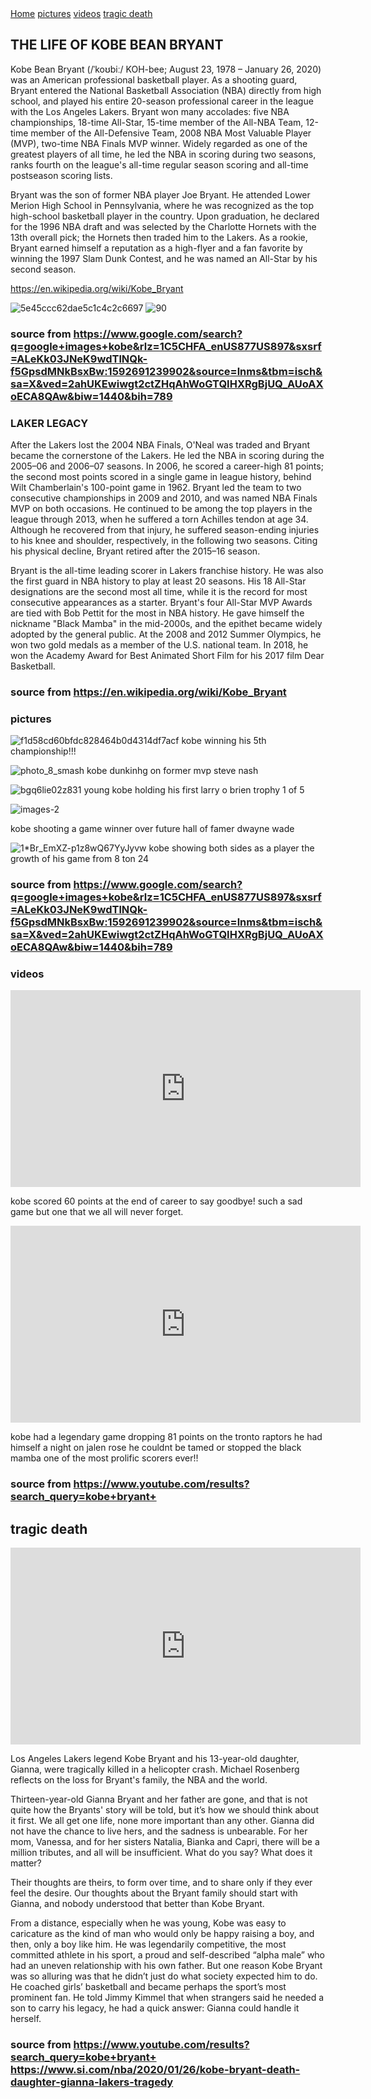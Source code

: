 <!-- Load an icon library to show a hamburger menu (bars) on small screens -->
<link rel="https://ahmed23206.github.io/kobe/">

<div class="topnav" id="myTopnav">
  <a href="#home" class="active">Home</a>
  <a href="#pictures">pictures</a>
  <a href="#videos">videos</a>
  <a href="#tragic death">tragic death</a>
  <a href="javascript:void(0);" class="icon" onclick="myFunction()">
    <i class="fa fa-bars"></i>
  </a>
</div>

  


## THE LIFE OF KOBE BEAN BRYANT 
Kobe Bean Bryant (/ˈkoʊbiː/ KOH-bee; August 23, 1978 – January 26, 2020) was an American professional basketball player. As a 
shooting guard, Bryant entered the National Basketball Association (NBA) directly from high school, and played his entire 20-season professional career in the league with the Los Angeles Lakers. Bryant won many accolades: five NBA championships, 18-time All-Star, 15-time member of the All-NBA Team, 12-time member of the All-Defensive Team, 2008 NBA Most Valuable Player (MVP), two-time NBA Finals MVP winner. Widely regarded as one of the greatest players of all time, he led the NBA in scoring during two seasons, ranks fourth on the league's all-time regular season scoring and all-time postseason scoring lists.

Bryant was the son of former NBA player Joe Bryant. He attended Lower Merion High School in Pennsylvania, where he was recognized as the top high-school basketball player in the country. Upon graduation, he declared for the 1996 NBA draft and was selected by the Charlotte Hornets with the 13th overall pick; the Hornets then traded him to the Lakers. As a rookie, Bryant earned himself a reputation as a high-flyer and a fan favorite by winning the 1997 Slam Dunk Contest, and he was named an All-Star by his second season.
 
 https://en.wikipedia.org/wiki/Kobe_Bryant


 ![5e45ccc62dae5c1c4c2c6697](https://user-images.githubusercontent.com/67067669/84943026-9afcd580-b098-11ea-8803-627f0a9fd530.jpeg)
![90](https://user-images.githubusercontent.com/67067669/84943037-9e905c80-b098-11ea-9565-74f989065973.jpeg)


### source from https://www.google.com/search?q=google+images+kobe&rlz=1C5CHFA_enUS877US897&sxsrf=ALeKk03JNeK9wdTlNQk-f5GpsdMNkBsxBw:1592691239902&source=lnms&tbm=isch&sa=X&ved=2ahUKEwiwgt2ctZHqAhWoGTQIHXRgBjUQ_AUoAXoECA8QAw&biw=1440&bih=789





### LAKER LEGACY
After the Lakers lost the 2004 NBA Finals, O'Neal was traded and Bryant became the cornerstone of the Lakers. He led the NBA in scoring during the 2005–06 and 2006–07 seasons. In 2006, he scored a career-high 81 points; the second most points scored in a single game in league history, behind Wilt Chamberlain's 100-point game in 1962. Bryant led the team to two consecutive championships in 2009 and 2010, and was named NBA Finals MVP on both occasions. He continued to be among the top players in the league through 2013, when he suffered a torn Achilles tendon at age 34. Although he recovered from that injury, he suffered season-ending injuries to his knee and shoulder, respectively, in the following two seasons. Citing his physical decline, Bryant retired after the 2015–16 season.

Bryant is the all-time leading scorer in Lakers franchise history. He was also the first guard in NBA history to play at least 20 seasons. His 18 All-Star designations are the second most all time, while it is the record for most consecutive appearances as a starter. Bryant's four All-Star MVP Awards are tied with Bob Pettit for the most in NBA history. He gave himself the nickname "Black Mamba" in the mid-2000s, and the epithet became widely adopted by the general public. At the 2008 and 2012 Summer Olympics, he won two gold medals as a member of the U.S. national team. In 2018, he won the Academy Award for Best Animated Short Film for his 2017 film Dear Basketball.

### source from https://en.wikipedia.org/wiki/Kobe_Bryant


### pictures




![f1d58cd60bfdc828464b0d4314df7acf](https://user-images.githubusercontent.com/67067669/84945032-94239200-b09b-11ea-862f-058abdbcc162.jpg)
kobe winning his 5th championship!!!

![photo_8_smash](https://user-images.githubusercontent.com/67067669/84945076-a4d40800-b09b-11ea-9cdc-c81e87bf2a91.jpg)
kobe dunkinhg on former mvp steve nash


![bgq6lie02z831](https://user-images.githubusercontent.com/67067669/84945121-b7e6d800-b09b-11ea-940b-549cacded996.jpg)
young kobe holding his first larry o brien trophy 1 of 5

![images-2](https://user-images.githubusercontent.com/67067669/84955255-cfc65800-b0ab-11ea-8b29-9ea4a21135f0.jpeg)

kobe  shooting a game winner over future hall of famer dwayne wade

![1*Br_EmXZ-p1z8wQ67YyJyvw](https://user-images.githubusercontent.com/67067669/84951808-d05bf000-b0a5-11ea-8a45-9bff57f9021b.jpeg) kobe showing both sides as a player the growth of his game from 8 ton 24

### source from https://www.google.com/search?q=google+images+kobe&rlz=1C5CHFA_enUS877US897&sxsrf=ALeKk03JNeK9wdTlNQk-f5GpsdMNkBsxBw:1592691239902&source=lnms&tbm=isch&sa=X&ved=2ahUKEwiwgt2ctZHqAhWoGTQIHXRgBjUQ_AUoAXoECA8QAw&biw=1440&bih=789











### videos

<iframe width="560" height="315" src="https://www.youtube.com/embed/y64OsZNYhp0" frameborder="0" allow="accelerometer; autoplay; encrypted-media; gyroscope; picture-in-picture" allowfullscreen></iframe>

kobe scored 60 points at the end of career to say goodbye! such a sad game but one that we all will never forget.



<iframe width="560" height="315" src="https://www.youtube.com/embed/o9NILK4OXpo" frameborder="0" allow="accelerometer; autoplay; encrypted-media; gyroscope; picture-in-picture" allowfullscreen></iframe>

kobe had a legendary game dropping 81 points on the tronto raptors he had himself a night on jalen rose he couldnt be tamed or stopped the black mamba one of the most prolific scorers ever!!

### source from https://www.youtube.com/results?search_query=kobe+bryant+






## tragic death


<iframe width="560" height="315" src="https://www.youtube.com/embed/Lh2nDx2GLlM" frameborder="0" allow="accelerometer; autoplay; encrypted-media; gyroscope; picture-in-picture" allowfullscreen></iframe>

Los Angeles Lakers legend Kobe Bryant and his 13-year-old daughter, Gianna, were tragically killed in a helicopter crash. Michael Rosenberg reflects on the loss for Bryant's family, the NBA and the world.

Thirteen-year-old Gianna Bryant and her father are gone, and that is not quite how the Bryants' story will be told, but it’s how we should think about it first. We all get one life, none more important than any other. Gianna did not have the chance to live hers, and the sadness is unbearable. For her mom, Vanessa, and for her sisters Natalia, Bianka and Capri, there will be a million tributes, and all will be insufficient. What do you say? What does it matter?

Their thoughts are theirs, to form over time, and to share only if they ever feel the desire. Our thoughts about the Bryant family should start with Gianna, and nobody understood that better than Kobe Bryant.

From a distance, especially when he was young, Kobe was easy to caricature as the kind of man who would only be happy raising a boy, and then, only a boy like him. He was legendarily competitive, the most committed athlete in his sport, a proud and self-described “alpha male” who had an uneven relationship with his own father. But one reason Kobe Bryant was so alluring was that he didn’t just do what society expected him to do. He coached girls’ basketball and became perhaps the sport’s most prominent fan. He told Jimmy Kimmel that when strangers said he needed a son to carry his legacy, he had a quick answer: Gianna could handle it herself.


### source from https://www.youtube.com/results?search_query=kobe+bryant+ https://www.si.com/nba/2020/01/26/kobe-bryant-death-daughter-gianna-lakers-tragedy









